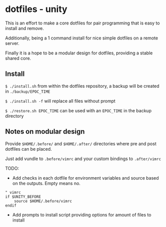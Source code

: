 # dotfiles - unity

This is an effort to make a core dotfiles for pair programming that is easy to install and remove. 

Additionally, being a 1 command install for nice simple dotfiles on a remote server.

Finally it is a hope to be a modular design for dotfiles, providing a stable shared core.

## Install

`$ ./install.sh` from within the dotfiles repository, a backup will be created in `./backup/EPOC_TIME`

`$ ./install.sh -f` will replace all files without prompt

`$ ./restore.sh EPOC_TIME` can be used with an `EPOC_TIME` in the backup directory

## Notes on modular design

Provide `$HOME/.before/` and `$HOME/.after/` directories where pre and post dotfiles can be placed.

Just add vundle to `.before/vimrc` and your custom bindings to `.after/vimrc`

TODO:

- Add checks in each dotfile for environment variables and source based on the outputs. Empty means no.

``` vim
" vimrc
if $UNITY_BEFORE
	source $HOME/.before/vimrc
endif
```

- Add prompts to install script providing options for amount of files to install
